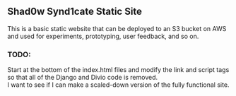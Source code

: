 ## Shad0w Synd1cate Static Site  

This is a basic static website that can be deployed to an S3 bucket on AWS and used for experiments, prototyping, user feedback, and so on.

### TODO:  

Start at the bottom of the index.html files and modify the link and script tags so that all of the Django and Divio code is removed.  
I want to see if I can make a scaled-down version of the fully functional site.
